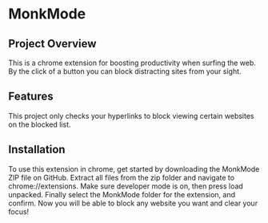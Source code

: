 # MonkMode

## Project Overview

This is a chrome extension for boosting productivity when surfing the web. By the click of a button you can block distracting sites from your sight.

## Features

This project only checks your hyperlinks to block viewing certain websites on the blocked list.

## Installation

To use this extension in chrome, get started by downloading the MonkMode ZIP file on GitHub. Extract all files from the zip folder and navigate to chrome://extensions. Make sure developer mode is on, then press load unpacked. Finally select the MonkMode folder for the extension, and confirm. Now you will be able to block any website you want and clear your focus!
